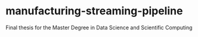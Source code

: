 # manufacturing-streaming-pipeline
Final thesis for the Master Degree in Data Science and Scientific Computing
